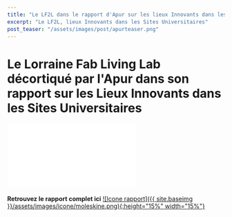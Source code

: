 ```yaml
---
title: "Le LF2L dans le rapport d'Apur sur les lieux Innovants dans les Sites Universitaires"
excerpt: "Le LF2L, lieux Innovants dans les Sites Universitaires"
post_teaser: "/assets/images/post/apurteaser.png"
---
```


# Le Lorraine Fab Living Lab décortiqué par l'Apur dans son rapport sur les Lieux Innovants dans les Sites Universitaires #


![Article](/assets/images/post/apur.pdf)



**Retrouvez le rapport complet ici** 
<a href="https://www.apur.org/fr/nos-travaux/lieux-innovants-sites-universitaires">![Icone rapport]({{ site.baseimg }}/assets/images/icone/moleskine.png){:height="15%" width="15%"}</a>

